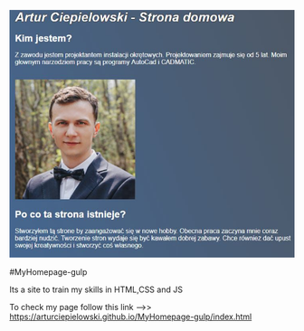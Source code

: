 ![Homepage screenshot](github/readMe.JPG)

#MyHomepage-gulp

Its a site to train my skills in HTML,CSS and JS

To check my page follow this link -->> https://arturciepielowski.github.io/MyHomepage-gulp/index.html
